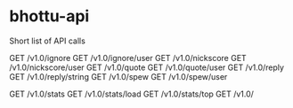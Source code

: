 bhottu-api
==========

Short list of API calls

GET /v1.0/ignore
GET /v1.0/ignore/user
GET /v1.0/nickscore
GET /v1.0/nickscore/user
GET /v1.0/quote
GET /v1.0/quote/user
GET /v1.0/reply
GET /v1.0/reply/string
GET /v1.0/spew
GET /v1.0/spew/user

GET /v1.0/stats
GET /v1.0/stats/load
GET /v1.0/stats/top
GET /v1.0/